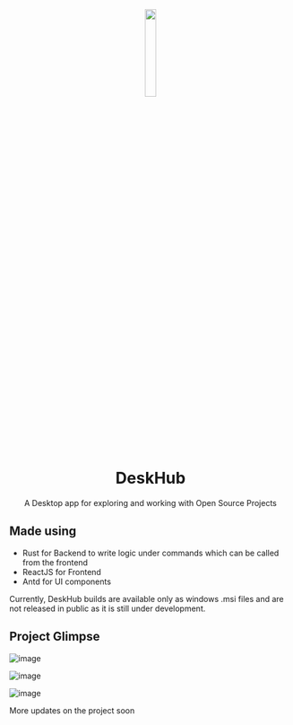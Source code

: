 <div align='center'>
  <img src="https://github.com/aditya172926/deskhub/assets/54861484/a0961506-b3a4-4ba1-aabb-24764da4c33e" width=20% height=20%>
  
  # DeskHub
  
  A Desktop app for exploring and working with Open Source Projects
</div>


## Made using
- Rust for Backend to write logic under commands which can be called from the frontend
- ReactJS for Frontend
- Antd for UI components

Currently, DeskHub builds are available only as windows .msi files and are not released in public as it is still under development.

## Project Glimpse
![image](https://github.com/aditya172926/deskhub/assets/54861484/a8e1c544-99de-4b57-83f7-9447ce9d99a1)

![image](https://github.com/aditya172926/deskhub/assets/54861484/32b00129-7890-4e09-a3b7-8e027505a289)

![image](https://github.com/aditya172926/deskhub/assets/54861484/113c7a7d-a4db-4853-9dbd-ac824668343b)




More updates on the project soon

